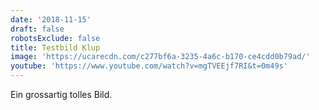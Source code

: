 ```yaml
---
date: '2018-11-15'
draft: false
robotsExclude: false
title: Testbild Klup
image: 'https://ucarecdn.com/c277bf6a-3235-4a6c-b170-ce4cdd0b79ad/'
youtube: 'https://www.youtube.com/watch?v=mgTVEEjf7RI&t=0m49s'
---
```

Ein grossartig tolles Bild.
